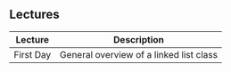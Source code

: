 ## Lectures

| Lecture | Description |
|----------|-------------|
|  First Day  |  General overview of a linked list class | ? |
